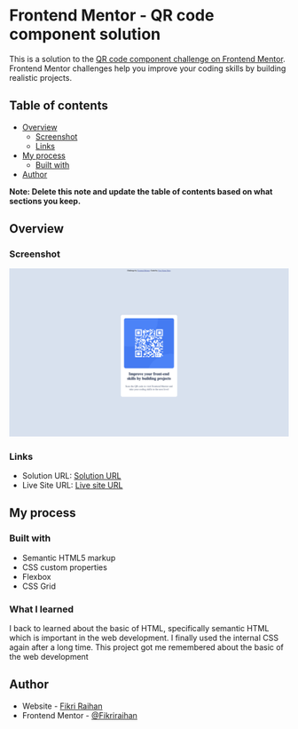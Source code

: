 # Frontend Mentor - QR code component solution

This is a solution to the [QR code component challenge on Frontend Mentor](https://www.frontendmentor.io/challenges/qr-code-component-iux_sIO_H). Frontend Mentor challenges help you improve your coding skills by building realistic projects.

## Table of contents

- [Overview](#overview)
  - [Screenshot](#screenshot)
  - [Links](#links)
- [My process](#my-process)
  - [Built with](#built-with)
- [Author](#author)

**Note: Delete this note and update the table of contents based on what sections you keep.**

## Overview

### Screenshot

![](./images/result-desktop.png)

### Links

- Solution URL: [Solution URL](https://github.com/Fikriraihan/qr-code-component-main)
- Live Site URL: [Live site URL](https://fikriraihan.github.io/qr-code-component-main/)

## My process

### Built with

- Semantic HTML5 markup
- CSS custom properties
- Flexbox
- CSS Grid

### What I learned

I back to learned about the basic of HTML, specifically semantic HTML which is important in the web development. I finally used the internal CSS again after a long time. This project got me remembered about the basic of the web development

## Author

- Website - [Fikri Raihan](https://fikri-portofolio.netlify.app/)
- Frontend Mentor - [@Fikriraihan](https://www.frontendmentor.io/profile/Fikriraihan)
